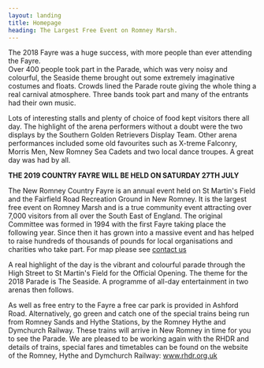 ```yaml
---
layout: landing
title: Homepage
heading: The Largest Free Event on Romney Marsh.
---
```

The 2018 Fayre was a huge success, with more people than ever attending the Fayre.\
Over 400 people took part in the Parade, which was very noisy and colourful, the Seaside theme brought out some extremely imaginative costumes and floats.  Crowds lined the Parade route giving the whole thing a real carnival atmosphere.  Three bands took part and many of the entrants had their own music.

Lots of interesting stalls and plenty of choice of food kept visitors there all day.  The highlight of the arena performers without a doubt were the two displays by the Southern Golden Retrievers Display Team.  Other arena performances included some old favourites such as X-treme Falconry,  Morris Men, New Romney Sea Cadets and two local dance troupes.  A great day was had by all.

**THE 2019 COUNTRY FAYRE WILL BE HELD ON SATURDAY 27TH JULY**

The New Romney Country Fayre is an annual event held on St Martin's Field and the Fairfield Road Recreation Ground in New Romney. It is the largest free event on Romney Marsh and is a true community event attracting over 7,000 visitors from all over the South East of England. The original Committee was formed in 1994 with the first Fayre taking place the following year. Since then it has grown into a massive event and has helped to raise hundreds of thousands of pounds for local organisations and charities who take part. For map please see [contact us](/contact/)

A real highlight of the day is the vibrant and colourful parade through the High Street to St Martin's Field for the Official Opening.   The theme for the 2018 Parade is The Seaside.  A programme of all-day entertainment in two arenas then follows.

As well as free entry to the Fayre a free car park is provided in Ashford Road. Alternatively, go green and catch one of the special trains being run from Romney Sands and Hythe Stations, by the Romney Hythe and Dymchurch Railway. These trains will arrive in New Romney in time for you to see the Parade.  We are pleased to be working again with the RHDR and details of trains, special fares and timetables can be found on the website of the Romney, Hythe and Dymchurch Railway:  www.rhdr.org.uk
